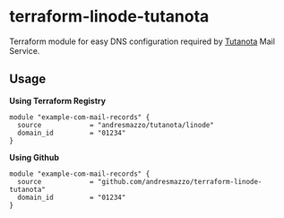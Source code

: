 # terraform-linode-tutanota

Terraform module for easy DNS configuration required by [Tutanota](https://www.tutanota.com) Mail Service.

## Usage

**Using Terraform Registry**
```
module "example-com-mail-records" {
  source            = "andresmazzo/tutanota/linode"
  domain_id         = "01234"
}
```


**Using Github**
```
module "example-com-mail-records" {
  source            = "github.com/andresmazzo/terraform-linode-tutanota"
  domain_id         = "01234"
}
```
